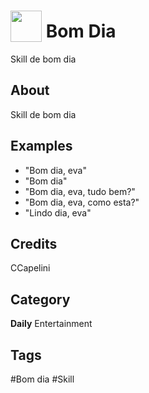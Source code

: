 # <img src="https://raw.githack.com/FortAwesome/Font-Awesome/master/svgs/solid/cloud-sun.svg" card_color="#FFD700" width="50" height="50" style="vertical-align:bottom"/> Bom Dia
Skill de bom dia

## About
Skill de bom dia

## Examples
* "Bom dia, eva"
* "Bom dia"
* "Bom dia, eva, tudo bem?"
* "Bom dia, eva, como esta?"
* "Lindo dia, eva"

## Credits
CCapelini

## Category
**Daily**
Entertainment

## Tags
#Bom dia
#Skill

